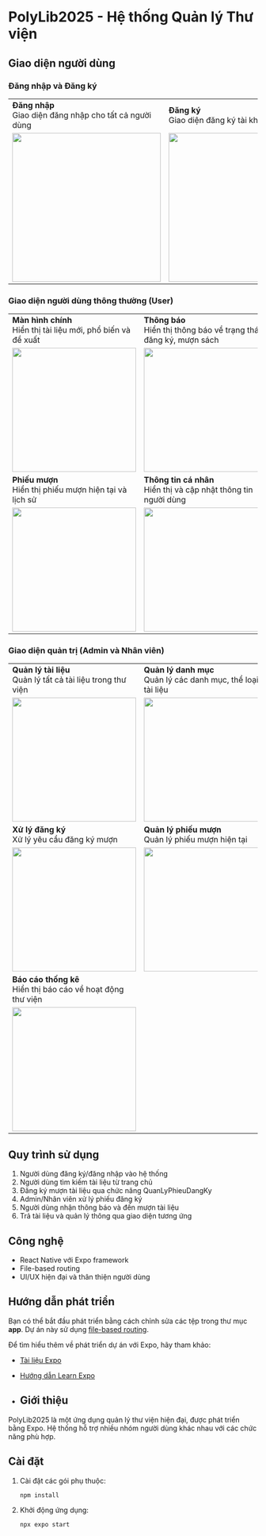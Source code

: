 # PolyLib2025 - Hệ thống Quản lý Thư viện
## Giao diện người dùng

### Đăng nhập và Đăng ký

<table>
  <tr>
    <td width="50%"><b>Đăng nhập</b><br/>Giao diện đăng nhập cho tất cả người dùng</td>
    <td width="50%"><b>Đăng ký</b><br/>Giao diện đăng ký tài khoản mới</td>
  </tr>
  <tr>
    <td><img src="https://github.com/user-attachments/assets/60bc2664-99f7-4d2b-87ac-ed46e8a7c1ea" width="300"/></td>
    <td><img src="https://github.com/user-attachments/assets/203f4e35-07d2-441a-bd52-0ee24972027d" width="300"/></td>
  </tr>
</table>

### Giao diện người dùng thông thường (User)

<table>
  <tr>
    <td width="33%"><b>Màn hình chính</b><br/>Hiển thị tài liệu mới, phổ biến và đề xuất</td>
    <td width="33%"><b>Thông báo</b><br/>Hiển thị thông báo về trạng thái đăng ký, mượn sách</td>
    <td width="33%"><b>Phiếu đăng ký</b><br/>Quản lý phiếu đăng ký mượn tài liệu</td>
  </tr>
  <tr>
    <td><img src="https://github.com/user-attachments/assets/7802e6d8-60ae-42cf-b094-05f0be7a3f1d" width="250"/></td>
    <td><img src="https://github.com/user-attachments/assets/6a9d2028-7d2f-4852-bd94-0504f717fb83" width="250"/></td>
    <td><img src="https://github.com/user-attachments/assets/81c852bf-7470-42c1-b4c1-786a9c37916b" width="250"/></td>
  </tr>
  <tr>
    <td width="33%"><b>Phiếu mượn</b><br/>Hiển thị phiếu mượn hiện tại và lịch sử</td>
    <td width="33%"><b>Thông tin cá nhân</b><br/>Hiển thị và cập nhật thông tin người dùng</td>
    <td width="33%"></td>
  </tr>
  <tr>
    <td><img src="https://github.com/user-attachments/assets/65bfb725-7c32-41b2-ac6d-2d61d540a897" width="250"/></td>
    <td><img src="https://github.com/user-attachments/assets/200c584e-32e4-4fea-af3d-2aa1ffcb9eed" width="250"/></td>
    <td></td>
  </tr>
</table>

### Giao diện quản trị (Admin và Nhân viên)

<table>
  <tr>
    <td width="33%"><b>Quản lý tài liệu</b><br/>Quản lý tất cả tài liệu trong thư viện</td>
    <td width="33%"><b>Quản lý danh mục</b><br/>Quản lý các danh mục, thể loại tài liệu</td>
    <td width="33%"><b>Quản lý người dùng</b><br/>Quản lý tài khoản và phân quyền</td>
  </tr>
  <tr>
    <td><img src="https://github.com/user-attachments/assets/eeac6da9-41aa-4afa-89c9-30f69295e2da" width="250"/></td>
    <td><img src="https://github.com/user-attachments/assets/d2f5ba2f-87c3-43fd-b29d-573f26d5ef01" width="250"/></td>
    <td><img src="https://github.com/user-attachments/assets/33b0727e-9fd0-4d50-9470-4f3ceea25866" width="250"/></td>
  </tr>
  <tr>
    <td width="33%"><b>Xử lý đăng ký</b><br/>Xử lý yêu cầu đăng ký mượn</td>
    <td width="33%"><b>Quản lý phiếu mượn</b><br/>Quản lý phiếu mượn hiện tại</td>
    <td width="33%"><b>Quản lý phiếu trả</b><br/>Quản lý các phiếu trả</td>
  </tr>
  <tr>
    <td><img src="https://github.com/user-attachments/assets/d6395da4-05f6-47db-9c96-a99eb765f70d" width="250"/></td>
    <td><img src="https://github.com/user-attachments/assets/351250bb-ffed-471c-b1d9-bb4d698ed5ee" width="250"/></td>
    <td><img src="https://github.com/user-attachments/assets/76e09e3e-1113-478f-a1c8-daa22416d0cf" width="250"/></td>
  </tr>
  <tr>
    <td width="33%"><b>Báo cáo thống kê</b><br/>Hiển thị báo cáo về hoạt động thư viện</td>
    <td width="33%"></td>
    <td width="33%"></td>
  </tr>
  <tr>
    <td><img src="https://github.com/user-attachments/assets/3df38f77-fc0e-4a5d-8189-805372c007f9" width="250"/></td>
    <td></td>
    <td></td>
  </tr>
</table>

## Quy trình sử dụng

1. Người dùng đăng ký/đăng nhập vào hệ thống
2. Người dùng tìm kiếm tài liệu từ trang chủ
3. Đăng ký mượn tài liệu qua chức năng QuanLyPhieuDangKy
4. Admin/Nhân viên xử lý phiếu đăng ký
5. Người dùng nhận thông báo và đến mượn tài liệu
6. Trả tài liệu và quản lý thông qua giao diện tương ứng

## Công nghệ

- React Native với Expo framework
- File-based routing
- UI/UX hiện đại và thân thiện người dùng

## Hướng dẫn phát triển

Bạn có thể bắt đầu phát triển bằng cách chỉnh sửa các tệp trong thư mục **app**. Dự án này sử dụng [file-based routing](https://docs.expo.dev/router/introduction).

Để tìm hiểu thêm về phát triển dự án với Expo, hãy tham khảo:
- [Tài liệu Expo](https://docs.expo.dev/)
- [Hướng dẫn Learn Expo](https://docs.expo.dev/tutorial/introduction/)

- ## Giới thiệu

PolyLib2025 là một ứng dụng quản lý thư viện hiện đại, được phát triển bằng Expo. Hệ thống hỗ trợ nhiều nhóm người dùng khác nhau với các chức năng phù hợp.

## Cài đặt

1. Cài đặt các gói phụ thuộc:
   ```bash
   npm install
   ```

2. Khởi động ứng dụng:
   ```bash
   npx expo start
   ```
